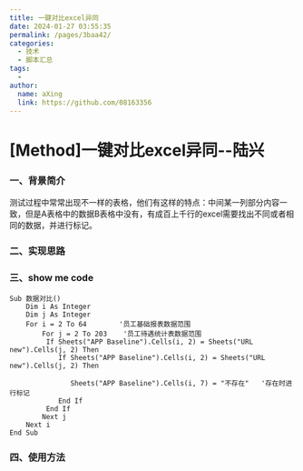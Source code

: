 ```yaml
---
title: 一键对比excel异同
date: 2024-01-27 03:55:35
permalink: /pages/3baa42/
categories:
  - 技术
  - 脚本汇总
tags:
  - 
author: 
  name: aXing
  link: https://github.com/08163356
---
```





# [Method\]一键对比excel异同--陆兴

### 一、背景简介

测试过程中常常出现不一样的表格，他们有这样的特点：中间某一列部分内容一致，但是A表格中的数据B表格中没有，有成百上千行的excel需要找出不同或者相同的数据，并进行标记。

### 二、实现思路



### 三、show me code

<!-- more -->
```vbscript
Sub 数据对比()
    Dim i As Integer
    Dim j As Integer
    For i = 2 To 64        '员工基础报表数据范围
        For j = 2 To 203    '员工待遇统计表数据范围
         If Sheets("APP Baseline").Cells(i, 2) = Sheets("URL new").Cells(j, 2) Then
            If Sheets("APP Baseline").Cells(i, 2) = Sheets("URL new").Cells(j, 2) Then

               Sheets("APP Baseline").Cells(i, 7) = "不存在"   '存在时进行标记
            End If
         End If
        Next j
    Next i
End Sub
```

### 四、使用方法

